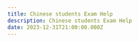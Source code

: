 ```yaml
---
title: Chinese students Exam Help
description: Chinese students Exam Help
date: 2023-12-31T21:00:00.000Z
---
```


